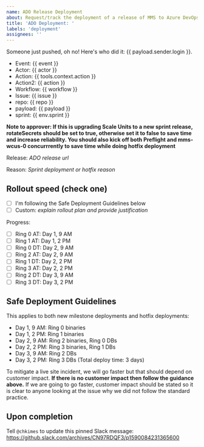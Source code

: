 ```yaml
---
name: ADO Release Deployment
about: Request/track the deployment of a release of MMS to Azure DevOps scale units
title: 'ADO Deployment: '
labels: 'deployment'
assignees: ''
---
```


Someone just pushed, oh no! Here's who did it: {{ payload.sender.login }}.

- Event: {{ event }}
- Actor: {{ actor }}
- Action: {{ tools.context.action }}
- Action2: {{ action }}
- Workflow: {{ workflow }}
- Issue: {{ issue }}
- repo: {{ repo }}
- payload: {{ payload }}
- sprint: {{ env.sprint }}

**Note to approver: If this is upgrading Scale Units to a new sprint release, rotateSecrets should be set to true, otherwise set it to false to save time and increase reliability. You should also kick off both Preflight and mms-wcus-0 concurrrently to save time while doing hotfix deployment**

Release: _ADO release url_

Reason: _Sprint deployment or hotfix reason_
  
## Rollout speed (check one)
* [ ] I'm following the Safe Deployment Guidelines below
* [ ] Custom: _explain rollout plan and provide justification_

Progress:

- [ ] Ring 0 AT: Day 1, 9 AM
- [ ] Ring 1 AT: Day 1, 2 PM
- [ ] Ring 0 DT: Day 2, 9 AM
- [ ] Ring 2 AT: Day 2, 9 AM
- [ ] Ring 1 DT: Day 2, 2 PM
- [ ] Ring 3 AT: Day 2, 2 PM
- [ ] Ring 2 DT: Day 3, 9 AM
- [ ] Ring 3 DT: Day 3, 2 PM

## Safe Deployment Guidelines

This applies to both new milestone deployments and hotfix deployments:

* Day 1, 9 AM: Ring 0 binaries
* Day 1, 2 PM: Ring 1 binaries
* Day 2, 9 AM: Ring 2 binaries, Ring 0 DBs
* Day 2, 2 PM: Ring 3 binaries, Ring 1 DBs
* Day 3, 9 AM: Ring 2 DBs
* Day 3, 2 PM: Ring 3 DBs
(Total deploy time: 3 days)

To mitigate a live site incident, we will go faster but that should depend on customer impact. **If there is no customer impact then follow the guidance above.** If we are going to go faster, customer impact should be stated so it is clear to anyone looking at the issue why we did not follow the standard practice. 

## Upon completion

Tell `@chkimes` to update this pinned Slack message: https://github.slack.com/archives/CN97RDQF3/p1590084231365600
